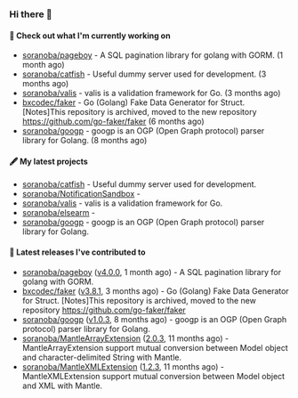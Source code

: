 ### Hi there 👋

#### 👷  Check out what I'm currently working on

- [soranoba/pageboy](https://github.com/soranoba/pageboy) - A SQL pagination library for golang with GORM. (1 month ago)
- [soranoba/catfish](https://github.com/soranoba/catfish) - Useful dummy server used for development. (3 months ago)
- [soranoba/valis](https://github.com/soranoba/valis) - valis is a validation framework for Go. (3 months ago)
- [bxcodec/faker](https://github.com/bxcodec/faker) - Go (Golang)  Fake Data  Generator for Struct. [Notes]This repository is archived, moved to the new repository https://github.com/go-faker/faker (6 months ago)
- [soranoba/googp](https://github.com/soranoba/googp) - googp is an OGP (Open Graph protocol) parser library for Golang. (8 months ago)

#### 🖋️  My latest projects

- [soranoba/catfish](https://github.com/soranoba/catfish) - Useful dummy server used for development.
- [soranoba/NotificationSandbox](https://github.com/soranoba/NotificationSandbox) - 
- [soranoba/valis](https://github.com/soranoba/valis) - valis is a validation framework for Go.
- [soranoba/elsearm](https://github.com/soranoba/elsearm) - 
- [soranoba/googp](https://github.com/soranoba/googp) - googp is an OGP (Open Graph protocol) parser library for Golang.

#### 🚀  Latest releases I've contributed to

- [soranoba/pageboy](https://github.com/soranoba/pageboy) ([v4.0.0](https://github.com/soranoba/pageboy/releases/tag/v4.0.0), 1 month ago) - A SQL pagination library for golang with GORM.
- [bxcodec/faker](https://github.com/bxcodec/faker) ([v3.8.1](https://github.com/bxcodec/faker/releases/tag/v3.8.1), 3 months ago) - Go (Golang)  Fake Data  Generator for Struct. [Notes]This repository is archived, moved to the new repository https://github.com/go-faker/faker
- [soranoba/googp](https://github.com/soranoba/googp) ([v1.0.3](https://github.com/soranoba/googp/releases/tag/v1.0.3), 8 months ago) - googp is an OGP (Open Graph protocol) parser library for Golang.
- [soranoba/MantleArrayExtension](https://github.com/soranoba/MantleArrayExtension) ([2.0.3](https://github.com/soranoba/MantleArrayExtension/releases/tag/2.0.3), 11 months ago) - MantleArrayExtension support mutual conversion between Model object and character-delimited String with Mantle.
- [soranoba/MantleXMLExtension](https://github.com/soranoba/MantleXMLExtension) ([1.2.3](https://github.com/soranoba/MantleXMLExtension/releases/tag/1.2.3), 11 months ago) - MantleXMLExtension support mutual conversion between Model object and XML with Mantle.
